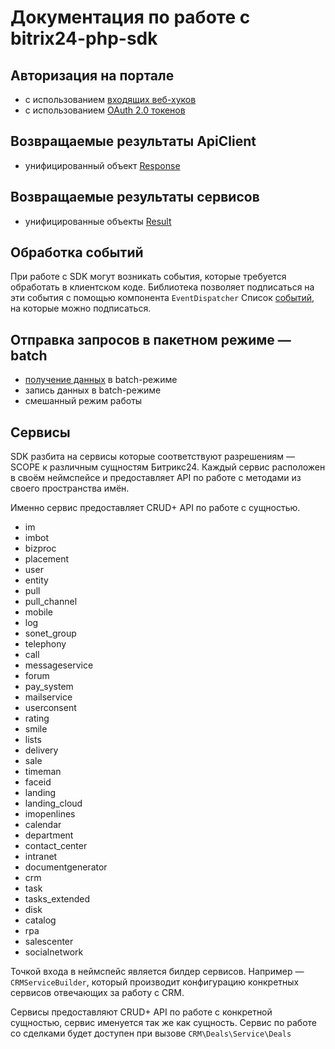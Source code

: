 Документация по работе с bitrix24-php-sdk
=============================================

## Авторизация на портале

- с использованием [входящих веб-хуков](Core/Auth/auth.md)
- с использованием [OAuth 2.0 токенов](Core/Auth/auth.md#подключение-к-битрикс24-с-использованием-oauth-20)

## Возвращаемые результаты ApiClient

- унифицированный объект [Response](Core/Response/response.md)

## Возвращаемые результаты сервисов

- унифицированные объекты [Result](Core/Result/result.md)

## Обработка событий

При работе с SDK могут возникать события, которые требуется обработать в клиентском коде. Библиотека позволяет подписаться на эти события с
помощью компонента `EventDispatcher`
Список [событий](Core/Events/events.md), на которые можно подписаться.

## Отправка запросов в пакетном режиме — batch

- [получение данных](Core/Batch/batch-read-mode.md) в batch-режиме
- запись данных в batch-режиме
- смешанный режим работы

## Сервисы

SDK разбита на сервисы которые соответствуют разрешениям — SCOPE к различным сущностям Битрикс24. Каждый сервис расположен в своём
неймспейсе и предоставляет API по работе с методами из своего пространства имён.

Именно сервис предоставляет CRUD+ API по работе с сущностью.

- im
- imbot
- bizproc
- placement
- user
- entity
- pull
- pull_channel
- mobile
- log
- sonet_group
- telephony
- call
- messageservice
- forum
- pay_system
- mailservice
- userconsent
- rating
- smile
- lists
- delivery
- sale
- timeman
- faceid
- landing
- landing_cloud
- imopenlines
- calendar
- department
- contact_center
- intranet
- documentgenerator
- crm
- task
- tasks_extended
- disk
- catalog
- rpa
- salescenter
- socialnetwork

Точкой входа в неймспейс является билдер сервисов. Например — `CRMServiceBuilder`, который производит конфигурацию конкретных сервисов
отвечающих за работу с CRM.

Сервисы предоставляют CRUD+ API по работе с конкретной сущностью, сервис именуется так же как сущность. Сервис по работе со сделками будет
доступен при вызове `CRM\Deals\Service\Deals`